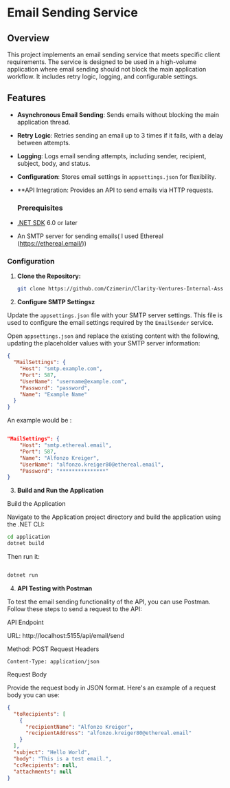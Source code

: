 # Email Sending Service

## Overview

This project implements an email sending service that meets specific client requirements. The service is designed to be used in a high-volume application where email sending should not block the main application workflow. It includes retry logic, logging, and configurable settings.

## Features

- **Asynchronous Email Sending**: Sends emails without blocking the main application thread.
- **Retry Logic**: Retries sending an email up to 3 times if it fails, with a delay between attempts.
- **Logging**: Logs email sending attempts, including sender, recipient, subject, body, and status.
- **Configuration**: Stores email settings in `appsettings.json` for flexibility.
- **API Integration: Provides an API to send emails via HTTP requests.

  ### Prerequisites

- [.NET SDK](https://dotnet.microsoft.com/download) 6.0 or later
- An SMTP server for sending emails( I used Ethereal (https://ethereal.email/))

### Configuration

1. **Clone the Repository:**

   ```bash
   git clone https://github.com/Czimerin/Clarity-Ventures-Internal-Assignment.git

2. **Configure SMTP Settingsz**

  Update the `appsettings.json` file with your SMTP server settings. This file is used to configure the email settings required by the `EmailSender` service.

  Open `appsettings.json` and replace the existing content with the following, updating the placeholder values with your SMTP server information:

  ```json
  {
    "MailSettings": {
      "Host": "smtp.example.com",
      "Port": 587,
      "UserName": "username@example.com",
      "Password": "password",
      "Name": "Example Name"
    }
  }
  ```
  An example would be :

  ```json

  "MailSettings": {
      "Host": "smtp.ethereal.email",
      "Port": 587,
      "Name": "Alfonzo Kreiger",
      "UserName": "alfonzo.kreiger80@ethereal.email",
      "Password": "***************"
  }
  ```
3. **Build and Run the Application**

  Build the Application

  Navigate to the Application project directory and build the application using the .NET CLI:
  

  ```bash
  cd application
  dotnet build
  ```

  Then run it:

  ```bash

  dotnet run
  ```
4. **API Testing with Postman**

  To test the email sending functionality of the API, you can use Postman. Follow these steps to send a request to the API:

  API Endpoint

  URL: http://localhost:5155/api/email/send

  Method: POST
  Request Headers

    Content-Type: application/json

  Request Body

  Provide the request body in JSON format. Here's an example of a request body you can use:

  ```json
  {
    "toRecipients": [
      {
        "recipientName": "Alfonzo Kreiger",
        "recipientAddress": "alfonzo.kreiger80@ethereal.email"
      }
    ],
    "subject": "Hello World",
    "body": "This is a test email.",
    "ccRecipients": null,
    "attachments": null
  }

  ```



